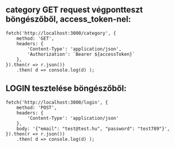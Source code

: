 ## category GET request végpontteszt böngészőből, access_token-nel:

```
fetch('http://localhost:3000/category', {
    method: 'GET',
    headers: {
        'Content-Type': 'application/json',
        'Authorization': `Bearer ${accessToken}`
    },
}).then(r => r.json())
    .then( d => console.log(d) );
```

## LOGIN tesztelése böngészőből:

```
fetch('http://localhost:3000/login', {
    method: 'POST',
    headers: {
        'Content-Type': 'application/json'
    },
    body: '{"email": "test@test.hu", "password": "test789"}',
}).then(r => r.json())
    .then( d => console.log(d) );
```